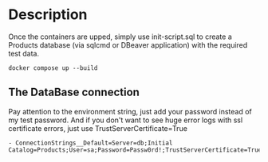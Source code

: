 # Description
Once the containers are upped, simply use init-script.sql to create a Products database (via sqlcmd or DBeaver application) with the required test data.

```
docker compose up --build
```

## The DataBase connection 
Pay attention to the environment string, just add your password instead of my test password.
And if you don't want to see huge error logs with ssl certificate errors, just use TrustServerCertificate=True
```
- ConnectionStrings__Default=Server=db;Initial Catalog=Products;User=sa;Password=Passw0rd!;TrustServerCertificate=True
```